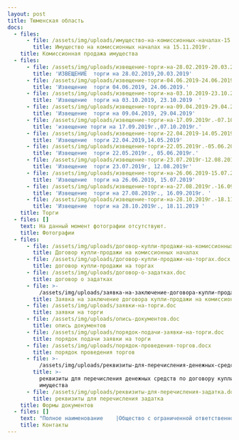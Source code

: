 ```yaml
---
layout: post
title: Тюменская область
docs:
  - files:
      - file: /assets/img/uploads/имущество-на-комиссионных-началах-15.11.2019.docx
        title: Имущество на комиссионных началах на 15.11.2019г.
    title: Комиссионная продажа имущества
  - files:
      - file: /assets/img/uploads/извещение-торги-на-28.02.2019-20.03.2019-сайт.docx
        title: 'ИЗВЕЩЕНИЕ  торги на 28.02.2019,20.03.2019'
      - file: /assets/img/uploads/извещение-торги-04.06.2019-24.06.2019.docx
        title: 'Извещение  торги 04.06.2019, 24.06.2019.'
      - file: /assets/img/uploads/извещение-торги-на-03.10.2019-23.10.2019-.docx
        title: 'Извещение  торги на 03.10.2019, 23.10.2019  '
      - file: /assets/img/uploads/извещение-торги-на-09.04.2019-29.04.2019.docx
        title: 'Извещение  торги на 09.04.2019, 29.04.2019'
      - file: /assets/img/uploads/извещение-торги-на-17.09.2019г.-07.10.2019г..docx
        title: 'извещение торги на 17.09.2019г.,07.10.2019г.'
      - file: /assets/img/uploads/извещение-торги-22.04.2019-14.05.2019.docx
        title: 'Извещение  торги 22.04.2019,14.05.2019'
      - file: /assets/img/uploads/извещение-торги-22.05.2019г.-05.06.2019г.docx
        title: 'Извещение  торги 22.05.2019г., 05.06.2019г.'
      - file: /assets/img/uploads/извещение-торги-23.07.2019г-12.08.2019г.docx
        title: 'Извещение  торги 23.07.2019г, 12.08.2019г'
      - file: /assets/img/uploads/извещение-торги-на-26.06.2019-15.07.2019.docx
        title: 'Извещение  торги на 26.06.2019, 15.07.2019'
      - file: /assets/img/uploads/извещение-торги-на-27.08.2019г.-16.09.2019г.-.docx
        title: 'Извещение  торги на 27.08.2019г., 16.09.2019г. '
      - file: /assets/img/uploads/извещение-торги-на-28.10.2019г.-18.11.2019-.docx
        title: 'Извещение  торги на 28.10.2019г., 18.11.2019 '
    title: Торги
  - files: []
    text: На данный момент фотографии отсутствуют.
    title: Фотографии
  - files:
      - file: /assets/img/uploads/договор-купли-продажи-на-комиссионных-началах.doc
        title: Договор купли-продажи на комиссионных началах
      - file: /assets/img/uploads/договор-купли-продажи-на-торгах.docx
        title: договор купли-продажи на торгах
      - file: /assets/img/uploads/договор-о-задатках.doc
        title: договор о задатках
      - file: >-
          /assets/img/uploads/заявка-на-заключение-договора-купли-продажи-на-комиссионных-началах.doc
        title: Заявка на заключение договора купли-продажи на комиссионных началах
      - file: /assets/img/uploads/заявки-на-торги.doc
        title: заявки на торги
      - file: /assets/img/uploads/опись-документов.doc
        title: опись документов
      - file: /assets/img/uploads/порядок-подачи-заявки-на-торги.doc
        title: порядок подачи заявки на торги
      - file: /assets/img/uploads/порядок-проведения-торгов.docx
        title: порядок проведения торгов
      - file: >-
          /assets/img/uploads/реквизиты-для-перечисления-денежных-средств-по-договору-купли-продажи-имущества.docx
        title: >-
          реквизиты для перечисления денежных средств по договору купли-продажи
          имущества
      - file: /assets/img/uploads/реквизиты-для-перечисления-задатка.docx
        title: реквизиты для перечисления задатка
    title: Формы документов
  - files: []
    text: "Полное наименование    |Общество с ограниченной ответственностью  «АРНАЛ»\r\nКраткое наименование   |ООО «АРНАЛ»\r\nРегистрационные данные:|\nИНН/КПП                |5904342624 / 590301001\r\nОГРН                   |1165958110670\r\nОКПО                   |05169519\r\nОКАТО                  |57701000\r\nФактический адрес      |625000, г.Тюмень ул.Герцена 53, офис 322\r\n                       |Режим работы: пн-пт с 10:00-16:00\r\nДиректор               |Абибуллаев Эльдар Серверович действует на основании Устава\nE-mail\t               |arnaltyumeni@bk.ru\r\nКонтактные телефоны    |+7(3452)693477\r\nБанковские реквизиты для оплаты:|УФК по Тюменской области МТУ Росимущества в Тюменской области, Ханты-Мансийском автономном округе-Югре, Ямало-Ненецком автономном округе, ИНН 7202198042; КПП 720301001; лицевой счет 05671А20810;  Сч. N 40302810065771500001 в ОТДЕЛЕНИЕ ТЮМЕНЬ г. ТЮМЕНЬ, БИК: 47102001\n"
    title: Контакты
---
```



